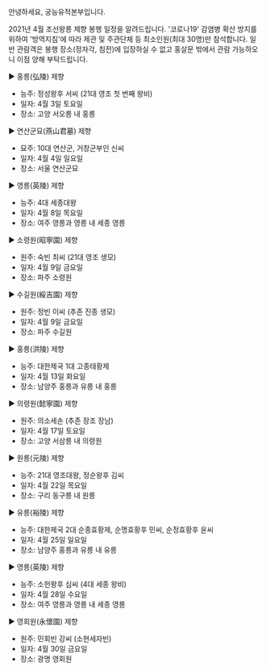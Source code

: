 안녕하세요, 궁능유적본부입니다.

2021년 4월 조선왕릉 제향 봉행 일정을 알려드립니다. '코로나19' 감염병 확산 방지를 위하여 '방역지침'에 따라 제관 및 주관단체 등 최소인원(최대 30명)만 참석합니다. 일반 관람객은 봉행 장소(정자각, 침전)에 입장하실 수 없고 홍살문 밖에서 관람 가능하오니 이점 양해 부탁드립니다.

▶ 홍릉(弘陵) 제향
  - 능주: 정성왕후 서씨 (21대 영조 첫 번째 왕비)
  - 일자: 4월 3일 토요일
  - 장소: 고양 서오릉 내 홍릉

▶ 연산군묘(燕山君墓) 제향
  - 묘주: 10대 연산군, 거창군부인 신씨
  - 일자: 4월 4일 일요일
  - 장소: 서울 연산군묘

▶ 영릉(英陵) 제향
  - 능주: 4대 세종대왕
  - 일자: 4월 8일 목요일
  - 장소: 여주 영릉과 영릉 내 세종 영릉

▶ 소령원(昭寧園) 제향
  - 원주: 숙빈 최씨 (21대 영조 생모)
  - 일자: 4월 9일 금요일
  - 장소: 파주 소령원

▶ 수길원(綏吉園) 제향
  - 원주: 정빈 이씨 (추존 진종 생모)
  - 일자: 4월 9일 금요일
  - 장소: 파주 수길원

▶ 홍릉(洪陵) 제향
  - 능주: 대한제국 1대 고종태황제
  - 일자: 4월 13일 화요일
  - 장소: 남양주 홍릉과 유릉 내 홍릉

▶ 의령원(懿寧園) 제향
  - 원주: 의소세손 (추존 장조 장남)
  - 일자: 4월 17일 토요일
  - 장소: 고양 서삼릉 내 의령원

▶ 원릉(元陵) 제향
  - 능주: 21대 영조대왕, 정순왕후 김씨
  - 일자: 4월 22일 목요일
  - 장소: 구리 동구릉 내 원릉

▶ 유릉(裕陵) 제향
  - 능주: 대한제국 2대 순종효황제, 순명효황후 민씨, 순정효황후 윤씨
  - 일자: 4월 25일 일요일
  - 장소: 남양주 홍릉과 유릉 내 유릉

▶ 영릉(英陵) 제향
  - 능주: 소헌왕후 심씨 (4대 세종 왕비)
  - 일자: 4월 28일 수요일
  - 장소: 여주 영릉과 영릉 내 세종 영릉

▶ 영회원(永懷園) 제향
  - 원주: 민회빈 강씨 (소현세자빈)
  - 일자: 4월 30일 금요일
  - 장소: 광명 영회원